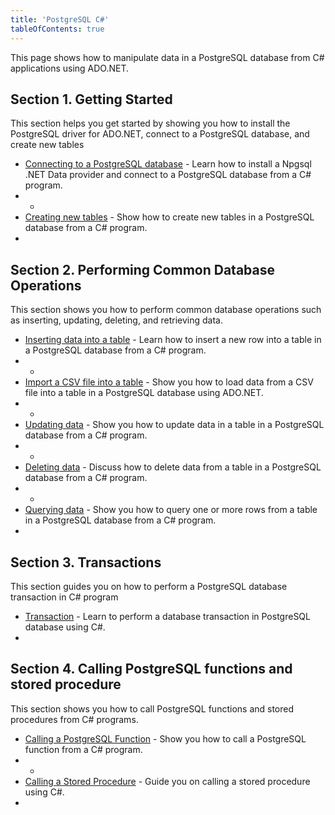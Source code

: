 ```yaml
---
title: 'PostgreSQL C#'
tableOfContents: true
---
```


This page shows how to manipulate data in a PostgreSQL database from C# applications using ADO.NET.




## Section 1. Getting Started



This section helps you get started by showing you how to install the PostgreSQL driver for ADO.NET, connect to a PostgreSQL database, and create new tables



- [Connecting to a PostgreSQL database](https://www.postgresqltutorial.com/postgresql-csharp/postgresql-csharp-connect/) - Learn how to install a Npgsql .NET Data provider and connect to a PostgreSQL database from a C# program.
- -
- [Creating new tables](https://www.postgresqltutorial.com/postgresql-csharp/postgresql-csharp-create-table/) - Show how to create new tables in a PostgreSQL database from a C# program.
- 




## Section 2. Performing Common Database Operations



This section shows you how to perform common database operations such as inserting, updating, deleting, and retrieving data.



- [Inserting data into a table](https://www.postgresqltutorial.com/postgresql-csharp/postgresql-csharp-insert/) - Learn how to insert a new row into a table in a PostgreSQL database from a C# program.
- -
- [Import a CSV file into a table](https://www.postgresqltutorial.com/postgresql-csharp/postgresql-csharp-import-csv-file/) - Show you how to load data from a CSV file into a table in a PostgreSQL database using ADO.NET.
- -
- [Updating data](https://www.postgresqltutorial.com/postgresql-csharp/postgresql-csharp-update/) - Show you how to update data in a table in a PostgreSQL database from a C# program.
- -
- [Deleting data](https://www.postgresqltutorial.com/postgresql-csharp/postgresql-csharp-delete/) - Discuss how to delete data from a table in a PostgreSQL database from a C# program.
- -
- [Querying data](https://www.postgresqltutorial.com/postgresql-csharp/postgresql-csharp-select/) - Show you how to query one or more rows from a table in a PostgreSQL database from a C# program.
- 




## Section 3. Transactions



This section guides you on how to perform a PostgreSQL database transaction in C# program



- [Transaction](https://www.postgresqltutorial.com/postgresql-csharp/postgresql-csharp-transaction/) - Learn to perform a database transaction in PostgreSQL database using C#.
- 




## Section 4. Calling PostgreSQL functions and stored procedure



This section shows you how to call PostgreSQL functions and stored procedures from C# programs.



- [Calling a PostgreSQL Function](https://www.postgresqltutorial.com/postgresql-csharp/postgresql-csharp-call-postgresql-function/) - Show you how to call a PostgreSQL function from a C# program.
- -
- [Calling a Stored Procedure](https://www.postgresqltutorial.com/postgresql-csharp/postgresql-csharp-call-a-stored-procedure/) - Guide you on calling a stored procedure using C#.
- 

